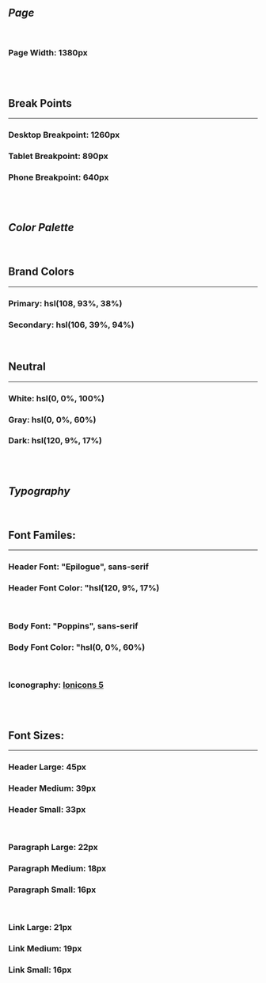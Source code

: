 
## *Page*
</br>

### Page Width: 1380px
</br>
</br>

## Break Points
---
### Desktop Breakpoint: 1260px
### Tablet Breakpoint: 890px
### Phone Breakpoint: 640px
</br>
</br>

## *Color Palette*
</br>

## Brand Colors
---
### Primary: hsl(108, 93%, 38%)
### Secondary: hsl(106, 39%, 94%)
</br>

## Neutral
---
### White: hsl(0, 0%, 100%)
### Gray: hsl(0, 0%, 60%)
### Dark: hsl(120, 9%, 17%)
</br>
</br>

## *Typography*
</br>

## Font Familes:
---
### Header Font: "Epilogue", sans-serif
### Header Font Color: "hsl(120, 9%, 17%)
</br>

### Body Font: "Poppins", sans-serif
### Body Font Color: "hsl(0, 0%, 60%)
</br>

### Iconography: [Ionicons 5](https://react-icons.github.io/react-icons/icons?name=io5)
</br>
</br>


## Font Sizes:
---
### Header Large: 45px
### Header Medium: 39px
### Header Small: 33px
</br>

### Paragraph Large: 22px
### Paragraph Medium: 18px
### Paragraph Small: 16px
</br>

### Link Large: 21px
### Link Medium: 19px
### Link Small: 16px
</br>
